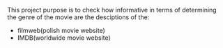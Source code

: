 This project purpose is to check how informative in terms of determining the genre of the movie are the desciptions of the:
- filmweb(polish movie website)
- IMDB(worldwide movie website)
